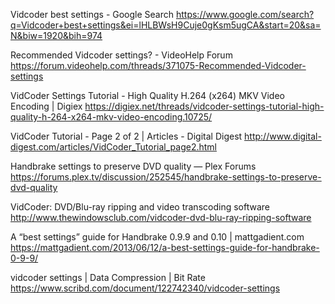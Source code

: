 Vidcoder best settings - Google Search
 https://www.google.com/search?q=Vidcoder+best+settings&ei=lHLBWsH9Cuje0gKsm5ugCA&start=20&sa=N&biw=1920&bih=974

Recommended Vidcoder settings? - VideoHelp Forum
 https://forum.videohelp.com/threads/371075-Recommended-Vidcoder-settings

VidCoder Settings Tutorial - High Quality H.264 (x264) MKV Video Encoding | Digiex
 https://digiex.net/threads/vidcoder-settings-tutorial-high-quality-h-264-x264-mkv-video-encoding.10725/

VidCoder Tutorial - Page 2 of 2 | Articles - Digital Digest
 http://www.digital-digest.com/articles/VidCoder_Tutorial_page2.html

Handbrake settings to preserve DVD quality — Plex Forums
 https://forums.plex.tv/discussion/252545/handbrake-settings-to-preserve-dvd-quality

VidCoder: DVD/Blu-ray ripping and video transcoding software
 http://www.thewindowsclub.com/vidcoder-dvd-blu-ray-ripping-software

A “best settings” guide for Handbrake 0.9.9 and 0.10 | mattgadient.com
 https://mattgadient.com/2013/06/12/a-best-settings-guide-for-handbrake-0-9-9/

vidcoder settings | Data Compression | Bit Rate
 https://www.scribd.com/document/122742340/vidcoder-settings

